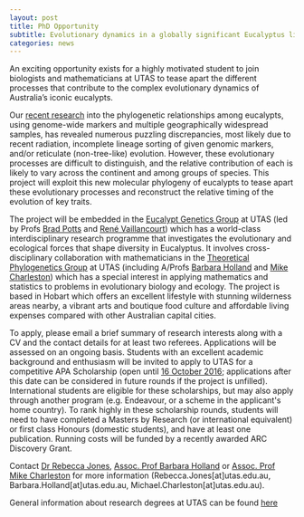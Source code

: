 ```yaml
---
layout: post
title: PhD Opportunity
subtitle: Evolutionary dynamics in a globally significant Eucalyptus lineage (U. TAS)
categories: news
---
```


An exciting opportunity exists for a highly motivated student to join biologists and mathematicians at UTAS to tease apart the different processes that contribute to the complex evolutionary dynamics of Australia’s iconic eucalypts.

Our [recent research](http://dx.doi.org/10.1016/j.ympev.2016.08.009) into the phylogenetic relationships among eucalypts, using genome-wide markers and multiple geographically widespread samples, has revealed numerous puzzling discrepancies, most likely due to recent radiation, incomplete lineage sorting of given genomic markers, and/or reticulate (non-tree-like) evolution.  However, these evolutionary processes are difficult to distinguish, and the relative contribution of each is likely to vary across the continent and among groups of species. This project will exploit this new molecular phylogeny of eucalypts to tease apart these evolutionary processes and reconstruct the relative timing of the evolution of key traits.

The project will be embedded in the [Eucalypt Genetics Group](http://www.eucalyptgenetics.com/) at UTAS (led by Profs [Brad Potts](http://www.utas.edu.au/profiles/staff/plant-science/Brad-Potts) and [René Vaillancourt](http://www.utas.edu.au/profiles/staff/plant-science/rene-vaillancourt)) which has a world-class interdisciplinary research programme that investigates the evolutionary and ecological forces that shape diversity in Eucalyptus. It involves cross-disciplinary collaboration with mathematicians in the [Theoretical Phylogenetics Group](http://www.maths.utas.edu.au/People/Holland/theoreticalPhylogenetics) at UTAS (including A/Profs [Barbara Holland](http://www.utas.edu.au/profiles/staff/maths-physics/Barbara-Holland) and [Mike Charleston](http://www.utas.edu.au/profiles/staff/maths-physics/Michael-Charleston)) which has a special interest in applying mathematics and statistics to problems in evolutionary biology and ecology. The project is based in Hobart which offers an excellent lifestyle with stunning wilderness areas nearby, a vibrant arts and boutique food culture and affordable living expenses compared with other Australian capital cities.

To apply, please email a brief summary of research interests along with a CV and the contact details for at least two referees. Applications will be assessed on an ongoing basis. Students with an excellent academic background and enthusiasm will be invited to apply to UTAS for a competitive APA Scholarship (open until [16 October 2016](http://www.utas.edu.au/research/degrees/scholarships); applications after this date can be considered in future rounds if the project is unfilled). International students are eligible for these scholarships, but may also apply through another program (e.g. Endeavour, or a scheme in the applicant's home country). To rank highly in these scholarship rounds, students will need to have completed a Masters by Research (or international equivalent) or first class Honours (domestic students), and have at least one publication. Running costs will be funded by a recently awarded ARC Discovery Grant.

Contact [Dr Rebecca Jones](mailto:rebecca.jones@utas.edu.au), [Assoc. Prof Barbara Holland](mailto:barbara.holland@utas.edu.au) or [Assoc. Prof Mike Charleston](mailto:mike.charleston@utas.edu.au) for more information (Rebecca.Jones[at]utas.edu.au, Barbara.Holland[at]utas.edu.au, Michael.Charleston[at]utas.edu.au).

General information about research degrees at UTAS can be found [here](http://www.utas.edu.au/research/degrees)
